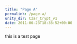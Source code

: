 ```yaml
---
title: "Page A"
permalink: /page-a/
unity_dir: Czar_Crypt_v1
date: 2011-06-23T18:38:52+00:00
---
```


this is a test page
